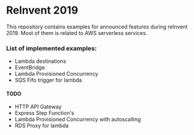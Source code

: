 # ReInvent 2019

This repository contains examples for announced features during reInvent 2019. Most of them is related to AWS serverless services.

### List of implemented examples:

- Lambda destinations
- EventBridge
- Lambda Provisioned Concurrency
- SQS Fifo trigger for lambda

#### TODO

- HTTP API Gateway
- Express Step Function's
- Lambda Provisioned Concurrency with autoscalling
- RDS Proxy for lambda

